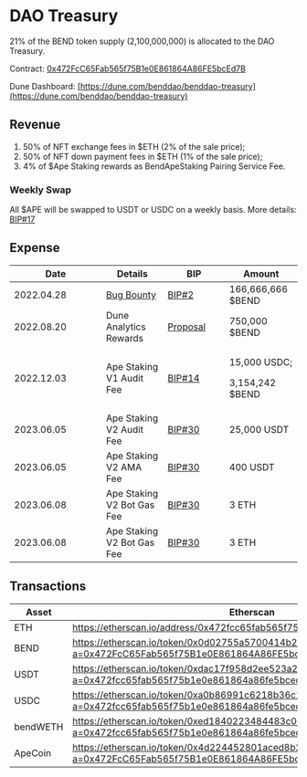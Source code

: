 # DAO Treasury

21% of the BEND token supply (2,100,000,000) is allocated to the DAO Treasury.

Contract: [0x472FcC65Fab565f75B1e0E861864A86FE5bcEd7B](https://etherscan.io/address/0x472FcC65Fab565f75B1e0E861864A86FE5bcEd7B)

Dune Dashboard: [https://dune.com/benddao/benddao-treasury](https://dune.com/benddao/benddao-treasury)

## Revenue

1. 50% of NFT exchange fees in $ETH (2% of the sale price);
2. 50% of NFT down payment fees in $ETH (1% of the sale price);
3. 4% of $Ape Staking rewards as BendApeStaking Pairing Service Fee.

### Weekly Swap

All $APE will be swapped to USDT or USDC on a weekly basis. More details: [BIP#17](https://snapshot.org/#/benddao.eth/proposal/0xf5753ed3adbe789463ce84e38a0c375f18d1b7ba49edfccfdbf5c49b763097bb)

## Expense

<table><thead><tr><th width="145">Date</th><th>Details</th><th width="92">BIP</th><th>Amount</th></tr></thead><tbody><tr><td>2022.04.28</td><td><a href="../developers/bug-bounty.md">Bug Bounty </a></td><td><a href="https://snapshot.org/#/benddao.eth/proposal/0x874dfb4a31fdf3521a8d0cead3370792ef991a1807beed77f6a490ad414e382e">BIP#2</a></td><td>166,666,666 $BEND</td></tr><tr><td>2022.08.20</td><td>Dune Analytics Rewards</td><td><a href="https://snapshot.org/#/benddao.eth/proposal/0x95f74168624fa0226e23de80823c7d75d111ba00d7d60409b4c84980dd3006d0">Proposal</a></td><td>750,000 $BEND</td></tr><tr><td>2022.12.03</td><td>Ape Staking V1 Audit Fee</td><td><a href="https://snapshot.org/#/benddao.eth/proposal/0xbf965292d29d5fb4270ff146fef74e0de12833d165ce421cec9f40c892f10d70">BIP#14</a></td><td><p>15,000 USDC;</p><p>3,154,242 $BEND</p></td></tr><tr><td>2023.06.05</td><td>Ape Staking V2 Audit Fee</td><td><a href="https://snapshot.org/#/benddao.eth/proposal/0xa03a3e4fa312f288c2fc523f13c826bffa15c484d7ac4da7c2dfc8a98711327d">BIP#30</a></td><td>25,000 USDT</td></tr><tr><td>2023.06.05</td><td>Ape Staking V2 AMA Fee</td><td><a href="https://snapshot.org/#/benddao.eth/proposal/0xa03a3e4fa312f288c2fc523f13c826bffa15c484d7ac4da7c2dfc8a98711327d">BIP#30</a></td><td>400 USDT</td></tr><tr><td>2023.06.08</td><td>Ape Staking V2 Bot Gas Fee</td><td><a href="https://snapshot.org/#/benddao.eth/proposal/0xa03a3e4fa312f288c2fc523f13c826bffa15c484d7ac4da7c2dfc8a98711327d">BIP#30</a></td><td>3 ETH</td></tr><tr><td>2023.06.08</td><td>Ape Staking V2 Bot Gas Fee</td><td><a href="https://snapshot.org/#/benddao.eth/proposal/0xa03a3e4fa312f288c2fc523f13c826bffa15c484d7ac4da7c2dfc8a98711327d">BIP#30</a></td><td>3 ETH</td></tr></tbody></table>

## Transactions

<table><thead><tr><th width="139.66666666666669">Asset</th><th>Etherscan</th></tr></thead><tbody><tr><td>ETH</td><td><a href="https://etherscan.io/address/0x472fcc65fab565f75b1e0e861864a86fe5bced7b">https://etherscan.io/address/0x472fcc65fab565f75b1e0e861864a86fe5bced7b</a></td></tr><tr><td>BEND</td><td><a href="https://etherscan.io/token/0x0d02755a5700414b26ff040e1de35d337df56218?a=0x472FcC65Fab565f75B1e0E861864A86FE5bcEd7B">https://etherscan.io/token/0x0d02755a5700414b26ff040e1de35d337df56218?a=0x472FcC65Fab565f75B1e0E861864A86FE5bcEd7B</a></td></tr><tr><td>USDT</td><td><a href="https://etherscan.io/token/0xdac17f958d2ee523a2206206994597c13d831ec7?a=0x472fcc65fab565f75b1e0e861864a86fe5bced7b">https://etherscan.io/token/0xdac17f958d2ee523a2206206994597c13d831ec7?a=0x472fcc65fab565f75b1e0e861864a86fe5bced7b</a></td></tr><tr><td>USDC</td><td><a href="https://etherscan.io/token/0xa0b86991c6218b36c1d19d4a2e9eb0ce3606eb48?a=0x472fcc65fab565f75b1e0e861864a86fe5bced7b">https://etherscan.io/token/0xa0b86991c6218b36c1d19d4a2e9eb0ce3606eb48?a=0x472fcc65fab565f75b1e0e861864a86fe5bced7b</a></td></tr><tr><td>bendWETH</td><td><a href="https://etherscan.io/token/0xed1840223484483c0cb050e6fc344d1ebf0778a9?a=0x472fcc65fab565f75b1e0e861864a86fe5bced7b">https://etherscan.io/token/0xed1840223484483c0cb050e6fc344d1ebf0778a9?a=0x472fcc65fab565f75b1e0e861864a86fe5bced7b</a></td></tr><tr><td>ApeCoin</td><td><a href="https://etherscan.io/token/0x4d224452801aced8b2f0aebe155379bb5d594381?a=0x472FcC65Fab565f75B1e0E861864A86FE5bcEd7B">https://etherscan.io/token/0x4d224452801aced8b2f0aebe155379bb5d594381?a=0x472FcC65Fab565f75B1e0E861864A86FE5bcEd7B</a></td></tr></tbody></table>

